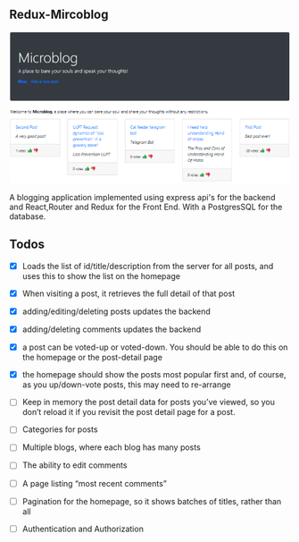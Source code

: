 ## Redux-Mircoblog
![Logo](frontend/public/microblog.png)

A blogging application implemented using express api's for the backend and React,Router and Redux for the Front End. With a PostgresSQL for the database.

## Todos
- [x] Loads the list of id/title/description from the server for all posts, and uses this to show the list on the homepage
- [x] When visiting a post, it retrieves the full detail of that post
- [x] adding/editing/deleting posts updates the backend
- [x] adding/deleting comments updates the backend
- [x] a post can be voted-up or voted-down. You should be able to do this on the homepage or the post-detail page
- [x] the homepage should show the posts most popular first and, of course, as you up/down-vote posts, this may need to re-arrange
- [ ] Keep in memory the post detail data for posts you’ve viewed, so you don’t reload it if you revisit the post detail page for a post.
- [ ] Categories for posts
- [ ] Multiple blogs, where each blog has many posts
- [ ] The ability to edit comments
- [ ] A page listing “most recent comments”
- [ ] Pagination for the homepage, so it shows batches of titles, rather than all
- [ ] Authentication and Authorization


